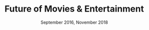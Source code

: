 ---
layout: strategy
color: "rgb(2,78,168), rgb(113,2,168)"
title: Future of Movies & Entertainment
oneliner: "What are kids looking for in a future movie theatre experience? We found it had nothing to do with movies."

client: "Cineplex Entertainment / Playdium"
date: "September 2016, November 2018"

brief: "We worked alongside Cineplex to uncover consumer insights for their Gen Z market, exploring one big question: What is the future of entertainment in the eyes of Gen Z, and how do they expect it to be rolled out throughout the year?"

brief: "On two projects, two years apart, we worked alongside Cineplex to uncover consumer insights for their Gen Z market, exploring one big question: What is the future of entertainment in the eyes of Gen Z, and how do they expect it to be rolled out throughout the year?"

process: "We designed and facilitated co-creation workshops for both late Gen Z (15-16 year olds) and early Gen Z (10-14 year olds), using play as a means of ideating with a blue sky. In a more focused workshop, we engaged the kids in a series of activities that pinpointed tone of voice, slang, and seasonal content interests. Between the lines of these unconstrained ideas, the Studio Bud team drew qualitative insight into their driving motivations."

results: "The first workshop resulted in five unique concepts, which we presented back to the executive and leadership teams with insights on potential future expectations for the movie-going experience. The second workshop and data informed the 2019 content calendar for Playdium, their newest location-based attraction."


image-wide:
  - image_path: ../assets/images/projects/cineplex-future/06.jpg
    caption: Workshop 2 - Collateral Design

images:
  - image_path: ../assets/images/projects/cineplex-future/05.jpg
    title: Workshop 1
    body-heading: "Workshop 1: Reinventing the Theatre"
    body-text: "What happens when you put 40 young and creative teenagers into a movie theatre for 6 hours, loaded with popcorn and pizza, and all the design tools and mentorship they could ask for? Their mission: to create the ultimate in-theatre experience of the future. <br><br>Studio Bud worked closely with Cineplex's Research & Marketing teams to better understand their Gen Z audience, and engaged a local high school to align research endeavours with educational opportunities in the real world. The workshop was aligned to Toronto District School Board curriculum for Communications Technology, and designed to ignite blue-sky thinking&mdash;allowing the kids to imagine to the ends of their creativity without constraints. Simply, we allowed teens to ideate with no boundaries, in order to see what an unfiltered view of the theatre may look like. <br><br>Five unique ideas were generated by the end of the workshop, after which the Studio Bud team worked with Cineplex to extract key insights that informed each idea. We discovered that they care about entertainment offerings that are relevant to their day-to-day social lives, go beyond what they can get on Netflix, and that will be a home away from home&mdash;all anchored around scalability, exclusivity, and shareability. "
    quote: "Talking about what teens might want is one thing. <a>Watching them design their own experiences and talking to them directly about it</a> is a whole other level of depth and insight. Extremely valuable exercise."
    source: Darren Solomon, Former VP Marketing, Cineplex Entertainment

  - image_path: ../assets/images/projects/cineplex-future/01.jpg
    title: Workshop 1

  - image_path: ../assets/images/projects/cineplex-future/06.jpg
    body-heading: "Workshop 2: How to Live Like Me"
    body-text: "Two years later, Cineplex re-engaged Studio Bud as part of the development of a Marketing Communications Plan for the re-launch of Playdium in 2019. In order to best reach their young Gen Z audience (ages 10-14), Cineplex’s goal was to identify key insights into how, what, and when they should communicate with Gen Z through the Playdium marketing channels. The output of this project led to the development of their content calendar.<br><br> We designed a design thinking workshop that was framed as creating a guide to their lives, teaching a hypothetical new alien how to 'live like me'. What are your everyday carries in your bottomless backpack? What accounts are must-follows on your social media channels? For your end-of-year party, what does it look like and who do you invite?"


---